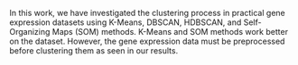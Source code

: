 In this work, we have investigated the clustering process in practical gene expression datasets using K-Means, DBSCAN, HDBSCAN, and Self-Organizing Maps (SOM) methods. K-Means and SOM methods work better on the dataset. However, the gene expression data must be preprocessed before clustering them as seen in our results.
